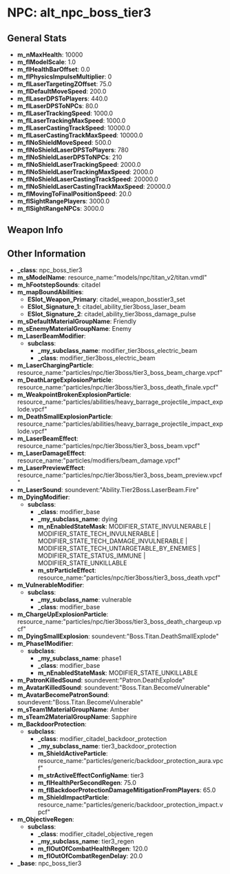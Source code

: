 # NPC: alt_npc_boss_tier3

## General Stats

- **m_nMaxHealth**: 10000
- **m_flModelScale**: 1.0
- **m_flHealthBarOffset**: 0.0
- **m_flPhysicsImpulseMultiplier**: 0
- **m_flLaserTargetingZOffset**: 75.0
- **m_flDefaultMoveSpeed**: 200.0
- **m_flLaserDPSToPlayers**: 440.0
- **m_flLaserDPSToNPCs**: 80.0
- **m_flLaserTrackingSpeed**: 1000.0
- **m_flLaserTrackingMaxSpeed**: 1000.0
- **m_flLaserCastingTrackSpeed**: 10000.0
- **m_flLaserCastingTrackMaxSpeed**: 10000.0
- **m_flNoShieldMoveSpeed**: 500.0
- **m_flNoShieldLaserDPSToPlayers**: 780
- **m_flNoShieldLaserDPSToNPCs**: 210
- **m_flNoShieldLaserTrackingSpeed**: 2000.0
- **m_flNoShieldLaserTrackingMaxSpeed**: 2000.0
- **m_flNoShieldLaserCastingTrackSpeed**: 20000.0
- **m_flNoShieldLaserCastingTrackMaxSpeed**: 20000.0
- **m_flMovingToFinalPositionSpeed**: 20.0
- **m_flSightRangePlayers**: 3000.0
- **m_flSightRangeNPCs**: 3000.0

## Weapon Info


## Other Information

- **_class**: npc_boss_tier3
- **m_sModelName**: resource_name:"models/npc/titan_v2/titan.vmdl"
- **m_hFootstepSounds**: citadel
- **m_mapBoundAbilities**:
  - **ESlot_Weapon_Primary**: citadel_weapon_bosstier3_set
  - **ESlot_Signature_1**: citadel_ability_tier3boss_laser_beam
  - **ESlot_Signature_2**: citadel_ability_tier3boss_damage_pulse
- **m_sDefaultMaterialGroupName**: Friendly
- **m_sEnemyMaterialGroupName**: Enemy
- **m_LaserBeamModifier**:
  - **subclass**:
    - **_my_subclass_name**: modifier_tier3boss_electric_beam
    - **_class**: modifier_tier3boss_electric_beam
- **m_LaserChargingParticle**: resource_name:"particles/npc/tier3boss/tier3_boss_beam_charge.vpcf"
- **m_DeathLargeExplosionParticle**: resource_name:"particles/npc/tier3boss/tier3_boss_death_finale.vpcf"
- **m_WeakpointBrokenExplosionParticle**: resource_name:"particles/abilities/heavy_barrage_projectile_impact_explode.vpcf"
- **m_DeathSmallExplosionParticle**: resource_name:"particles/abilities/heavy_barrage_projectile_impact_explode.vpcf"
- **m_LaserBeamEffect**: resource_name:"particles/npc/tier3boss/tier3_boss_beam.vpcf"
- **m_LaserDamageEffect**: resource_name:"particles/modifiers/beam_damage.vpcf"
- **m_LaserPreviewEffect**: resource_name:"particles/npc/tier3boss/tier3_boss_beam_preview.vpcf"
- **m_LaserSound**: soundevent:"Ability.Tier2Boss.LaserBeam.Fire"
- **m_DyingModifier**:
  - **subclass**:
    - **_class**: modifier_base
    - **_my_subclass_name**: dying
    - **m_nEnabledStateMask**: MODIFIER_STATE_INVULNERABLE | MODIFIER_STATE_TECH_INVULNERABLE | MODIFIER_STATE_TECH_DAMAGE_INVULNERABLE | MODIFIER_STATE_TECH_UNTARGETABLE_BY_ENEMIES | MODIFIER_STATE_STATUS_IMMUNE | MODIFIER_STATE_UNKILLABLE
    - **m_strParticleEffect**: resource_name:"particles/npc/tier3boss/tier3_boss_death.vpcf"
- **m_VulnerableModifier**:
  - **subclass**:
    - **_my_subclass_name**: vulnerable
    - **_class**: modifier_base
- **m_ChargeUpExplosionParticle**: resource_name:"particles/npc/tier3boss/tier3_boss_death_chargeup.vpcf"
- **m_DyingSmallExplosion**: soundevent:"Boss.Titan.DeathSmallExplode"
- **m_Phase1Modifier**:
  - **subclass**:
    - **_my_subclass_name**: phase1
    - **_class**: modifier_base
    - **m_nEnabledStateMask**: MODIFIER_STATE_UNKILLABLE
- **m_PatronKilledSound**: soundevent:"Patron.DeathExplode"
- **m_AvatarKilledSound**: soundevent:"Boss.Titan.BecomeVulnerable"
- **m_AvatarBecomePatronSound**: soundevent:"Boss.Titan.BecomeVulnerable"
- **m_sTeam1MaterialGroupName**: Amber
- **m_sTeam2MaterialGroupName**: Sapphire
- **m_BackdoorProtection**:
  - **subclass**:
    - **_class**: modifier_citadel_backdoor_protection
    - **_my_subclass_name**: tier3_backdoor_protection
    - **m_ShieldActiveParticle**: resource_name:"particles/generic/backdoor_protection_aura.vpcf"
    - **m_strActiveEffectConfigName**: tier3
    - **m_flHealthPerSecondRegen**: 75.0
    - **m_flBackdoorProtectionDamageMitigationFromPlayers**: 65.0
    - **m_ShieldImpactParticle**: resource_name:"particles/generic/backdoor_protection_impact.vpcf"
- **m_ObjectiveRegen**:
  - **subclass**:
    - **_class**: modifier_citadel_objective_regen
    - **_my_subclass_name**: tier3_regen
    - **m_flOutOfCombatHealthRegen**: 120.0
    - **m_flOutOfCombatRegenDelay**: 20.0
- **_base**: npc_boss_tier3

